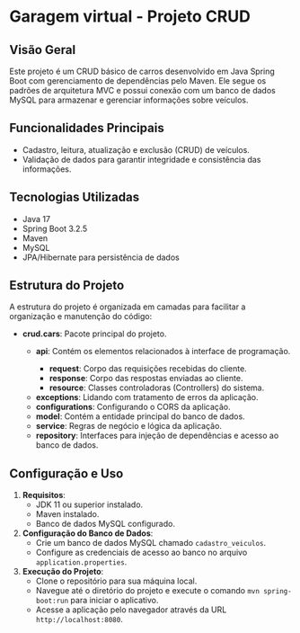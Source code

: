 <h1>Garagem virtual - Projeto CRUD</h1>
    <h2>Visão Geral</h2>
    <p>Este projeto é um CRUD básico de carros desenvolvido em Java Spring Boot com gerenciamento de dependências pelo Maven. Ele segue os padrões de arquitetura MVC e possui conexão com um banco de dados MySQL para armazenar e gerenciar informações sobre veículos.</p>
    <h2>Funcionalidades Principais</h2>
    <ul>
        <li>Cadastro, leitura, atualização e exclusão (CRUD) de veículos.</li>
        <li>Validação de dados para garantir integridade e consistência das informações.</li>
    </ul>
    <h2>Tecnologias Utilizadas</h2>
    <ul>
        <li>Java 17</li>
        <li>Spring Boot 3.2.5</li>
        <li>Maven</li>
        <li>MySQL</li>
        <li>JPA/Hibernate para persistência de dados</li>
    </ul>
    <h2>Estrutura do Projeto</h2>
<p>A estrutura do projeto é organizada em camadas para facilitar a organização e manutenção do código:</p>

<ul>
    <li><strong>crud.cars</strong>: Pacote principal do projeto.</li>
    <ul>
        <li><strong>api</strong>: Contém os elementos relacionados à interface de programação.</li>
        <ul>
            <li><strong>request</strong>: Corpo das requisições recebidas do cliente.</li>
            <li><strong>response</strong>: Corpo das respostas enviadas ao cliente.</li>
            <li><strong>resource</strong>: Classes controladoras (Controllers) do sistema.</li>
        </ul>
        <li><strong>exceptions</strong>: Lidando com tratamento de erros da aplicação.</li>
        <li><strong>configurations</strong>: Configurando o CORS da aplicação.</li>
        <li><strong>model</strong>: Contém a entidade principal do banco de dados.</li>
        <li><strong>service</strong>: Regras de negócio e lógica da aplicação.</li>
        <li><strong>repository</strong>: Interfaces para injeção de dependências e acesso ao banco de dados.</li>
    </ul>
</ul>
    <h2>Configuração e Uso</h2>
    <ol>
        <li><strong>Requisitos</strong>:
            <ul>
                <li>JDK 11 ou superior instalado.</li>
                <li>Maven instalado.</li>
                <li>Banco de dados MySQL configurado.</li>
            </ul>
        </li>
        <li><strong>Configuração do Banco de Dados</strong>:
            <ul>
                <li>Crie um banco de dados MySQL chamado <code>cadastro_veiculos</code>.</li>
                <li>Configure as credenciais de acesso ao banco no arquivo <code>application.properties</code>.</li>
            </ul>
        </li>
        <li><strong>Execução do Projeto</strong>:
            <ul>
                <li>Clone o repositório para sua máquina local.</li>
                <li>Navegue até o diretório do projeto e execute o comando <code>mvn spring-boot:run</code> para iniciar o aplicativo.</li>
                <li>Acesse a aplicação pelo navegador através da URL <code>http://localhost:8080</code>.</li>
            </ul>
        </li>
    </ol>
